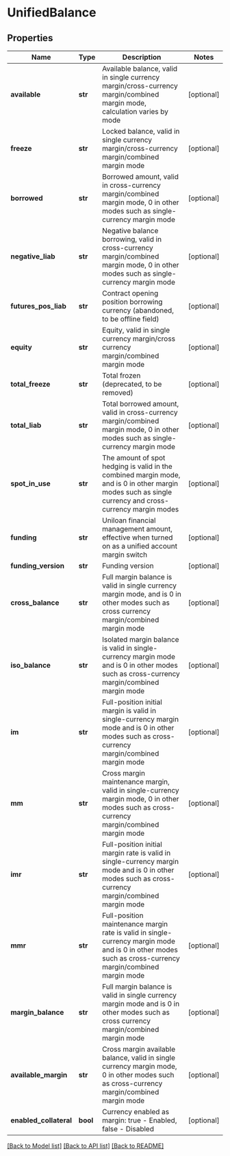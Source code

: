 # UnifiedBalance

## Properties
Name | Type | Description | Notes
------------ | ------------- | ------------- | -------------
**available** | **str** | Available balance, valid in single currency margin/cross-currency margin/combined margin mode, calculation varies by mode | [optional] 
**freeze** | **str** | Locked balance, valid in single currency margin/cross-currency margin/combined margin mode | [optional] 
**borrowed** | **str** | Borrowed amount, valid in cross-currency margin/combined margin mode, 0 in other modes such as single-currency margin mode | [optional] 
**negative_liab** | **str** | Negative balance borrowing, valid in cross-currency margin/combined margin mode, 0 in other modes such as single-currency margin mode | [optional] 
**futures_pos_liab** | **str** | Contract opening position borrowing currency (abandoned, to be offline field) | [optional] 
**equity** | **str** | Equity, valid in single currency margin/cross currency margin/combined margin mode | [optional] 
**total_freeze** | **str** | Total frozen (deprecated, to be removed) | [optional] 
**total_liab** | **str** | Total borrowed amount, valid in cross-currency margin/combined margin mode, 0 in other modes such as single-currency margin mode | [optional] 
**spot_in_use** | **str** | The amount of spot hedging is valid in the combined margin mode, and is 0 in other margin modes such as single currency and cross-currency margin modes | [optional] 
**funding** | **str** | Uniloan financial management amount, effective when turned on as a unified account margin switch | [optional] 
**funding_version** | **str** | Funding version | [optional] 
**cross_balance** | **str** | Full margin balance is valid in single currency margin mode, and is 0 in other modes such as cross currency margin/combined margin mode | [optional] 
**iso_balance** | **str** | Isolated margin balance is valid in single-currency margin mode and is 0 in other modes such as cross-currency margin/combined margin mode | [optional] 
**im** | **str** | Full-position initial margin is valid in single-currency margin mode and is 0 in other modes such as cross-currency margin/combined margin mode | [optional] 
**mm** | **str** | Cross margin maintenance margin, valid in single-currency margin mode, 0 in other modes such as cross-currency margin/combined margin mode | [optional] 
**imr** | **str** | Full-position initial margin rate is valid in single-currency margin mode and is 0 in other modes such as cross-currency margin/combined margin mode | [optional] 
**mmr** | **str** | Full-position maintenance margin rate is valid in single-currency margin mode and is 0 in other modes such as cross-currency margin/combined margin mode | [optional] 
**margin_balance** | **str** | Full margin balance is valid in single currency margin mode and is 0 in other modes such as cross currency margin/combined margin mode | [optional] 
**available_margin** | **str** | Cross margin available balance, valid in single currency margin mode, 0 in other modes such as cross-currency margin/combined margin mode | [optional] 
**enabled_collateral** | **bool** | Currency enabled as margin: true - Enabled, false - Disabled | [optional] 

[[Back to Model list]](../README.md#documentation-for-models) [[Back to API list]](../README.md#documentation-for-api-endpoints) [[Back to README]](../README.md)


